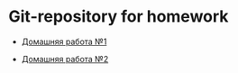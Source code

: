 # Git-repository for homework 

* [Домашняя работа №1](https://github.com/Dmitry-U-geekbrains/Ushakov_Dmitry/pull/1)

* [Домашняя работа №2](https://github.com/Dmitry-U-geekbrains/Ushakov_Dmitry/pull/2)





